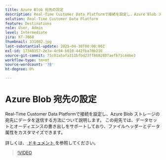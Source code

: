 ```yaml
---
title: Azure Blob 宛先の設定
description: Real-Time Customer Data Platformで接続を設定し、Azure Blob ストレージの宛先にデータを送信する方法について説明します。
solution: Real-Time Customer Data Platform
feature: Destinations
role: User, Admin
level: Intermediate
jira: KT-7068
thumbnail: 331082.jpg
last-substantial-update: 2025-04-30T00:00:00Z
exl-id: 17340357-2e3a-4c94-b010-442fba70b216
source-git-commit: 75c01a5afa311bfbd23ff8602807aefb71c44be3
workflow-type: tm+mt
source-wordcount: '78'
ht-degree: 0%

---
```


# Azure Blob 宛先の設定

Real-Time Customer Data Platformで接続を設定し、Azure Blob ストレージの宛先にデータを送信する方法について説明します。 この宛先では、データセットとオーディエンスの書き出しをサポートしており、ファイルヘッダーとデータ属性をカスタマイズできます。

詳しくは、[ ドキュメント ](https://experienceleague.adobe.com/en/docs/experience-platform/destinations/catalog/cloud-storage/azure-blob) を参照してください。

>[!VIDEO](https://video.tv.adobe.com/v/331082/?learn=on&enablevpops)

